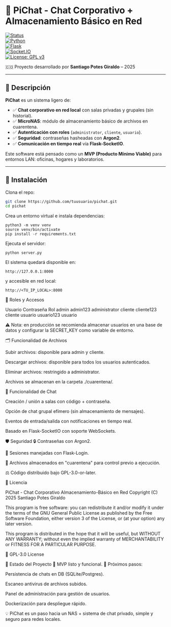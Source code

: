 # 🌱 PiChat - Chat Corporativo + Almacenamiento Básico en Red  

[![Status](https://img.shields.io/badge/status-MVP-green)]()  
[![Python](https://img.shields.io/badge/python-3.10%2B-blue)]()  
[![Flask](https://img.shields.io/badge/flask-2.x-black?logo=flask)]()  
[![Socket.IO](https://img.shields.io/badge/socket.io-Enabled-lightgrey?logo=socketdotio)]()  
[![License: GPL v3](https://img.shields.io/badge/License-GPLv3-blue.svg)](https://www.gnu.org/licenses/gpl-3.0)  

🇨🇴 Proyecto desarrollado por **Santiago Potes Giraldo** – 2025  

---

## 📌 Descripción  

**PiChat** es un sistema ligero de:  
- ✅ **Chat corporativo en red local** con salas privadas y grupales (sin historial).  
- ✅ **MicroNAS**: módulo de almacenamiento básico de archivos en cuarentena.  
- ✅ **Autenticación con roles** (`administrator`, `cliente`, `usuario`).  
- ✅ **Seguridad**: contraseñas hasheadas con **Argon2**.  
- ✅ **Comunicación en tiempo real** vía **Flask-SocketIO**.  

Este software está pensado como un **MVP (Producto Mínimo Viable)** para entornos LAN: oficinas, hogares y laboratorios.  

---

## 🚀 Instalación  

Clona el repo:  
```bash
git clone https://github.com/tuusuario/pichat.git
cd pichat
```
Crea un entorno virtual e instala dependencias:
```
python3 -m venv venv
source venv/bin/activate
pip install -r requirements.txt
```
Ejecuta el servidor:

```
python server.py
```
El sistema quedará disponible en:

```
http://127.0.0.1:8000
```
y accesible en red local:

```
http://<TU_IP_LOCAL>:8000
```
🔑 Roles y Accesos

Usuario	Contraseña	Rol
admin	admin123	administrator
cliente	cliente123	cliente
usuario	usuario123	usuario

⚠️ Nota: en producción se recomienda almacenar usuarios en una base de datos y configurar la SECRET_KEY como variable de entorno.

🗂️ Funcionalidad de Archivos

Subir archivos: disponible para admin y cliente.

Descargar archivos: disponible para todos los usuarios autenticados.

Eliminar archivos: restringido a administrator.

Archivos se almacenan en la carpeta ./cuarentena/.

💬 Funcionalidad de Chat

Creación / unión a salas con código + contraseña.

Opción de chat grupal efímero (sin almacenamiento de mensajes).

Eventos de entrada/salida con notificaciones en tiempo real.

Basado en Flask-SocketIO con soporte WebSockets.

🛡️ Seguridad
🔒 Contraseñas con Argon2.

🔑 Sesiones manejadas con Flask-Login.

🚫 Archivos almacenados en "cuarentena" para control previo a ejecución.

⚖️ Código distribuido bajo GPL-3.0-or-later.

📜 Licencia

PiChat - Chat Corporativo Almacenamiento-Básico en Red
Copyright (C) 2025 Santiago Potes Giraldo

This program is free software: you can redistribute it and/or modify it 
under the terms of the GNU General Public License as published by the 
Free Software Foundation, either version 3 of the License, or (at your 
option) any later version.

This program is distributed in the hope that it will be useful, but 
WITHOUT ANY WARRANTY; without even the implied warranty of 
MERCHANTABILITY or FITNESS FOR A PARTICULAR PURPOSE.

🔗 GPL-3.0 License

🏁 Estado del Proyecto
🚧 MVP listo y funcional.
📌 Próximos pasos:

Persistencia de chats en DB (SQLite/Postgres).

Escaneo antivirus de archivos subidos.

Panel de administración para gestión de usuarios.

Dockerización para despliegue rápido.

💡 PiChat es un paso hacia un NAS + sistema de chat privado, simple y seguro para redes locales.
